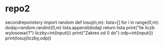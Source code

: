 # repo2
secondreporistory
import random
def losuj(n,m):
    lista=[]
    for i in range(0,m):
        dodaj=random.randint(0,m)
        lista.append(dodaj)
    return lista
print("Ile liczb wylosować?")
liczby=int(input())
print("Zakres od 0 do")
odp=int(input())
print(losuj(liczby,odp))

